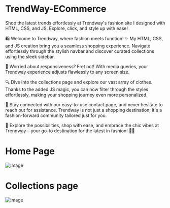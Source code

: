 # TrendWay-ECommerce
Shop the latest trends effortlessly at Trendway's fashion site I designed with HTML, CSS, and JS. Explore, click, and style up with ease! 



🛍️ Welcome to Trendway, where fashion meets function! ✨ My HTML, CSS, and JS creation bring you a seamless shopping experience. Navigate effortlessly through the stylish navbar and discover curated collections using the sleek sidebar.

📱 Worried about responsiveness? Fret not! With media queries, your Trendway experience adjusts flawlessly to any screen size. 

🔍 Dive into the collections page and explore our vast array of clothes. Thanks to the added JS magic, you can now filter through the styles effortlessly, making your shopping journey even more personalized.

🔗 Stay connected with our easy-to-use contact page, and never hesitate to reach out for assistance. Trendway is not just a shopping destination; it's a fashion-forward community tailored just for you.

🌟 Explore the possibilities, shop with ease, and embrace the chic vibes at Trendway – your go-to destination for the latest in fashion! 👗👠

# Home Page
![image](https://github.com/VSudarshana/TrendWay-ECommerce/assets/140592185/b0f6142f-3673-4d1b-8456-139be13afe29)


# Collections page
![image](https://github.com/VSudarshana/TrendWay-ECommerce/assets/140592185/2988d874-a185-4ef0-b3d7-962301be39ca)






